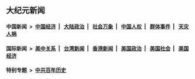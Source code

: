 ## 大纪元新闻

#### 中国新闻 &nbsp;>&nbsp; [中国经济](indexes/ncid283/README.md?05111245) &nbsp;| &nbsp; [大陆政治](indexes/ncid277/README.md?05111245) &nbsp;| &nbsp; [社会万象](indexes/ncid282/README.md?05111245) &nbsp;| &nbsp; [中国人权](indexes/ncid278/README.md?05111245) &nbsp;| &nbsp; [群体事件](indexes/ncid279/README.md?05111245) &nbsp;| &nbsp; [天灾人祸](indexes/ncid280/README.md?05111245)

#### 国际新闻 &nbsp;>&nbsp; [美中关系](indexes/nf1412576/README.md?05111245) &nbsp;| &nbsp; [台湾新闻](indexes/ncid1349361/README.md?05111245) &nbsp;| &nbsp; [香港新闻](indexes/ncid1349362/README.md?05111245) &nbsp;| &nbsp; [美国政治](indexes/ncid1078159/README.md?05111245) &nbsp;| &nbsp; [美国社会](indexes/ncid1078160/README.md?05111245) &nbsp;| &nbsp; [美国经济](indexes/ncid1078158/README.md?05111245)

#### 特别专题 &nbsp;>&nbsp; [中共百年历史](https://github.com/epoch-news/epoch-special/blob/master/README.md?05111245)  
